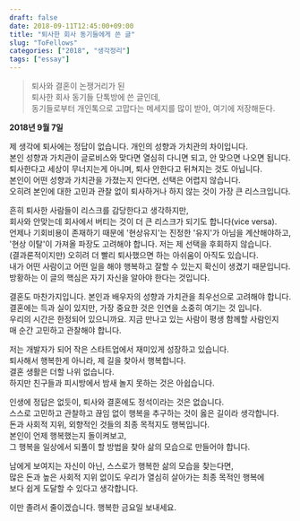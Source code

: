 ```yaml
---
draft: false
date: 2018-09-11T12:45:00+09:00
title: "퇴사한 회사 동기들에게 쓴 글"
slug: "ToFellows"
categories: ["2018", "생각정리"]
tags: ["essay"]
---
```

>퇴사와 결혼이 논쟁거리가 된  
퇴사한 회사 동기들 단톡방에 쓴 글인데,  
동기들로부터 개인톡으로 고맙다는 메세지를 많이 받아, 여기에 저장해둔다.

**2018년 9월 7일**

제 생각에 퇴사에는 정답이 없습니다. 개인의 성향과 가치관의 차이입니다.  
본인 성향과 가치관이 글로비스와 맞다면 열심히 다니면 되고, 안 맞으면 나오면 됩니다.  
퇴사한다고 세상이 무너지는게 아니며, 퇴사 안한다고 뒤쳐지는 것도 아닙니다.  
본인이 어떤 성향과 가치관을 가졌는지 안다면, 선택은 어렵지 않습니다.  
오히려 본인에 대한 고민과 관찰 없이 퇴사하거나 하지 않는 것이 가장 큰 리스크입니다.  

흔히 퇴사한 사람들이 리스크를 감당한다고 생각하지만,  
회사와 안맞는데 회사에서 버티는 것이 더 큰 리스크가 되기도 합니다(vice versa).  
언제나 기회비용이 존재하기 때문에 '현상유지'는 진정한 '유지'가 아님을 계산해야하고,  
'현상 이탈'이 가져올 파장도 고려해야 합니다. 저는 제 선택을 후회하지 않습니다.  
(결과론적이지만) 오히려 더 빨리 퇴사했으면 하는 아쉬움이 아직도 있습니다.  
내가 어떤 사람이고 어떤 일을 해야 행복하고 잘할 수 있는지 확신이 생겼기 때문입니다.  
방황하는 이 글의 핵심은 자기 자신을 알아야 한다는 것입니다.  

결혼도 마찬가지입니다. 본인과 배우자의 성향과 가치관을 최우선으로 고려해야 합니다.  
결혼에는 득과 실이 있지만, 가장 중요한 것은 인연을 소중히 여기는 것 입니다.  
우리의 시간은 한정되어 있으니까요. 지금 만나고 있는 사람이 평생 함께할 사람인지  
매 순간 고민하고 관찰해야 합니다.  

저는 개발자가 되어 작은 스타트업에서 재미있게 성장하고 있습니다.  
퇴사해서 행복한게 아니라, 제 길을 찾아서 행복합니다.  
결혼 생활은 더할 나위 없습니다.  
하지만 친구들과 피시방에서 밤새 놀지 못하는 것은 아쉽습니다.

인생에 정답은 없듯이, 퇴사와 결혼에도 정석이라는 것은 없습니다.  
스스로 고민하고 관찰하고 끊임 없이 행복을 추구하는 것이 옳은 길이라 생각합니다.  
돈과 사회적 지위, 외향적인 것들의 최종 목적지도 행복입니다.  
본인이 언제 행복했는지 돌이켜보고,  
그 행복을 일상에서 되풀이 할 방법을 찾아 삶의 모습으로 만들어야 합니다.  

남에게 보여지는 자신이 아닌, 스스로가 행복한 삶의 모습을 찾는다면,  
많은 돈과 높은 사회적 지위 없이도 우리가 열심히 살아가는 최종 목적인 행복에  
보다 쉽게 도달할 수 있다고 생각합니다.  

이만 졸려서 줄이겠습니다. 행복한 금요일 보내세요.